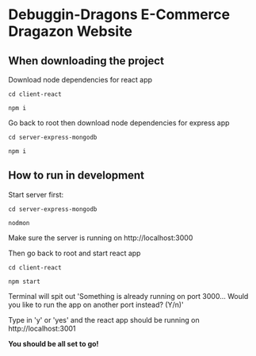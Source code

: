 # Debuggin-Dragons E-Commerce Dragazon Website

## When downloading the project

Download node dependencies for react app

`cd client-react`

`npm i`

Go back to root then download node dependencies for express app

`cd server-express-mongodb`

`npm i`

## How to run in development

Start server first:

`cd server-express-mongodb`

`nodmon`

Make sure the server is running on http://localhost:3000

Then go back to root and start react app

`cd client-react`

`npm start`

Terminal will spit out 'Something is already running on port 3000... Would you like to run the app on another port instead? (Y/n)'

Type in 'y' or 'yes' and the react app should be running on http://localhost:3001

**You should be all set to go!**